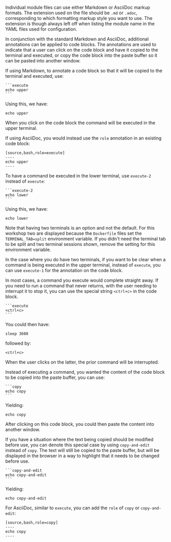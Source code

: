 Individual module files can use either Markdown or AsciiDoc markup formats. The extension used on the file should be `.md` or `.adoc`, corresponding to which formatting markup style you want to use. The extension is though always left off when listing the module name in the YAML files used for configuration.

In conjunction with the standard Markdown and AsciiDoc, additional annotations can be applied to code blocks. The annotations are used to indicate that a user can click on the code block and have it copied to the terminal and executed, or copy the code block into the paste buffer so it can be pasted into another window.

If using Markdown, to annotate a code block so that it will be copied to the terminal and executed, use:

<pre><code>```execute
echo upper
```</code></pre>

Using this, we have:

```execute
echo upper
```

When you click on the code block the command will be executed in the upper terminal.

If using AsciiDoc, you would instead use the `role` annotation in an existing code block:

<pre><code>[source,bash,role=execute]
----
echo upper
----
</code></pre>

To have a command be executed in the lower terminal, use `execute-2` instead of `execute`:

<pre><code>```execute-2
echo lower
```</code></pre>

Using this, we have:

```execute-2
echo lower
```

Note that having two terminals is an option and not the default. For this workshop two are displayed because the `Dockerfile` files set the `TERMINAL_TAB=split` environment variable. If you didn't need the terminal tab to be split and two terminal sessions shown, remove the setting for this environment variable.

In the case where you do have two terminals, if you want to be clear when a command is being executed in the upper terminal, instead of `execute`, you can use `execute-1` for the annotation on the code block.

In most cases, a command you execute would complete straight away. If you need to run a command that never returns, with the user needing to interrupt it to stop it, you can use the special string `<ctrl+c>` in the code block.

<pre><code>```execute
&lt;ctrl+c&gt;
```</code></pre>

You could then have:

```execute
sleep 3600
```

followed by:

```execute
<ctrl+c>
```

When the user clicks on the latter, the prior command will be interrupted.

Instead of executing a command, you wanted the content of the code block to be copied into the paste buffer, you can use:

<pre><code>```copy
echo copy
```</code></pre>

Yielding:

```copy
echo copy
```

After clicking on this code block, you could then paste the content into another window.

If you have a situation where the text being copied should be modified before use, you can denote this special case by using `copy-and-edit` instead of `copy`. The text will still be copied to the paste buffer, but will be displayed in the browser in a way to highlight that it needs to be changed before use.

<pre><code>```copy-and-edit
echo copy-and-edit
```</code></pre>

Yielding:

```copy-and-edit
echo copy-and-edit
```

For AsciiDoc, similar to `execute`, you can add the `role` of `copy` or `copy-and-edit`:

<pre><code>[source,bash,role=copy]
----
echo copy
----
</code></pre>
